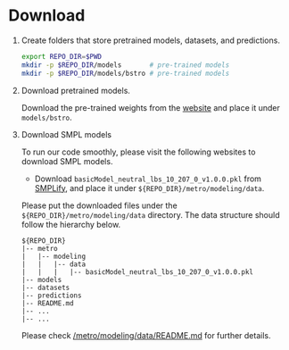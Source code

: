 # Download

1. Create folders that store pretrained models, datasets, and predictions.
    ```bash
    export REPO_DIR=$PWD
    mkdir -p $REPO_DIR/models       # pre-trained models
    mkdir -p $REPO_DIR/models/bstro # pre-trained models
    ```
    <!-- mkdir -p $REPO_DIR/datasets     # datasets -->

2. Download pretrained models.

    Download the pre-trained weights from the [website](https://rich.is.tue.mpg.de/index.html) and place it under `models/bstro`.

    <!-- Second, run the following script.
    ```bash
    cd $REPO_DIR
    bash scripts/download_models.sh
    ```
    The scripts will download three models that are trained for mesh reconstruction on Human3.6M, 3DPW, and FreiHAND, respectively. For your convenience, this script will also download HRNet pre-trained weights, which will be used in training. 

    The resulting data structure should follow the hierarchy as below. 
    ```
    ${REPO_DIR}  
    |-- models  
    |   |-- metro_release
    |   |   |-- metro_3dpw_state_dict.bin
    |   |-- hrnet
    |   |   |-- hrnetv2_w40_imagenet_pretrained.pth
    |   |   |-- hrnetv2_w64_imagenet_pretrained.pth
    |   |   |-- cls_hrnet_w40_sgd_lr5e-2_wd1e-4_bs32_x100.yaml
    |   |   |-- cls_hrnet_w64_sgd_lr5e-2_wd1e-4_bs32_x100.yaml
    |-- metro 
    |-- datasets 
    |-- predictions 
    |-- README.md 
    |-- ... 
    |-- ... 
    ``` -->

3. Download SMPL models

    To run our code smoothly, please visit the following websites to download SMPL models. 

    - Download `basicModel_neutral_lbs_10_207_0_v1.0.0.pkl` from [SMPLify](http://smplify.is.tue.mpg.de/), and place it under `${REPO_DIR}/metro/modeling/data`.

    Please put the downloaded files under the `${REPO_DIR}/metro/modeling/data` directory. The data structure should follow the hierarchy below. 
    ```
    ${REPO_DIR}  
    |-- metro  
    |   |-- modeling
    |   |   |-- data
    |   |   |   |-- basicModel_neutral_lbs_10_207_0_v1.0.0.pkl
    |-- models
    |-- datasets
    |-- predictions
    |-- README.md 
    |-- ... 
    |-- ... 
    ```
    Please check [/metro/modeling/data/README.md](../metro/modeling/data/README.md) for further details.

<!-- 5. Download datasets and pseudo labels for training.

    We recommend to download large files with **AzCopy** for faster speed.
    AzCopy executable tools can be downloaded [here](https://docs.microsoft.com/en-us/azure/storage/common/storage-use-azcopy-v10#download-azcopy). Decompress the azcopy tar file and put the executable in any path. 

    To download the annotation files, please use the following command.
    ```bash
    cd $REPO_DIR
    path/to/azcopy copy 'https://datarelease.blob.core.windows.net/metro/datasets/filename.tar' /path/to/your/folder/filename.tar
    tar xvf filename.tar  
    ```
    `filename.tar` could be `Tax-H36m-coco40k-Muco-UP-Mpii.tar`, `human3.6m.tar`, `coco_smpl.tar`, `muco.tar`, `up3d.tar`, `mpii.tar`, `3dpw.tar`, `freihand.tar`. Total file size is about 200 GB. 

    The datasets and pseudo ground truth labels are provided by [Pose2Mesh](https://github.com/hongsukchoi/Pose2Mesh_RELEASE). We only reorganize the data format to better fit our training pipeline. We suggest to download the orignal image files from the offical dataset websites.

    The `datasets` directory structure should follow the below hierarchy.
    ```
    ${ROOT}  
    |-- datasets  
    |   |-- Tax-H36m-coco40k-Muco-UP-Mpii  
    |   |   |-- train.yaml 
    |   |   |-- train.linelist.tsv  
    |   |   |-- train.linelist.lineidx
    |   |-- human3.6m  
    |   |   |-- train.img.tsv 
    |   |   |-- train.hw.tsv 
    |   |   |-- train.linelist.tsv    
    |   |   |-- smpl/train.label.smpl.p1.tsv
    |   |   |-- smpl/train.linelist.smpl.p1.tsv
    |   |   |-- valid.protocol2.yaml
    |   |   |-- valid_protocol2/valid.img.tsv 
    |   |   |-- valid_protocol2/valid.hw.tsv  
    |   |   |-- valid_protocol2/valid.label.tsv
    |   |   |-- valid_protocol2/valid.linelist.tsv
    |   |-- coco_smpl  
    |   |   |-- train.img.tsv  
    |   |   |-- train.hw.tsv   
    |   |   |-- smpl/train.label.tsv
    |   |   |-- smpl/train.linelist.tsv
    |   |-- muco  
    |   |   |-- train.img.tsv  
    |   |   |-- train.hw.tsv   
    |   |   |-- train.label.tsv
    |   |   |-- train.linelist.tsv
    |   |-- up3d  
    |   |   |-- trainval.img.tsv  
    |   |   |-- trainval.hw.tsv   
    |   |   |-- trainval.label.tsv
    |   |   |-- trainval.linelist.tsv
    |   |-- mpii  
    |   |   |-- train.img.tsv  
    |   |   |-- train.hw.tsv   
    |   |   |-- train.label.tsv
    |   |   |-- train.linelist.tsv
    |   |-- 3dpw 
    |   |   |-- train.img.tsv  
    |   |   |-- train.hw.tsv   
    |   |   |-- train.label.tsv
    |   |   |-- train.linelist.tsv
    |   |   |-- test_has_gender.yaml
    |   |   |-- has_gender/test.img.tsv 
    |   |   |-- has_gender/test.hw.tsv  
    |   |   |-- has_gender/test.label.tsv
    |   |   |-- has_gender/test.linelist.tsv
    |   |-- freihand
    |   |   |-- train.yaml
    |   |   |-- train.img.tsv  
    |   |   |-- train.hw.tsv   
    |   |   |-- train.label.tsv
    |   |   |-- train.linelist.tsv
    |   |   |-- test.yaml
    |   |   |-- test.img.tsv  
    |   |   |-- test.hw.tsv   
    |   |   |-- test.label.tsv
    |   |   |-- test.linelist.tsv
    |-- metro
    |-- models 
    |-- predictions
    |-- README.md 
    |-- ... 
    |-- ... 

    ``` -->

